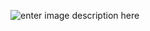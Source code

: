 ![enter image description here](https://lh3.googleusercontent.com/S3suVwc4-HiJ7XVxlGd4ffT7en1K5kpc4Zciy5RkP73W_wKdJy8-pKsPvpJ9CG6PlhnacM5ACoHdHw=s750)
<!--stackedit_data:
eyJoaXN0b3J5IjpbMTY3MzMyOTg5MSw2MzU1MzM5OSwtMzMyND
U1MzYzXX0=
-->